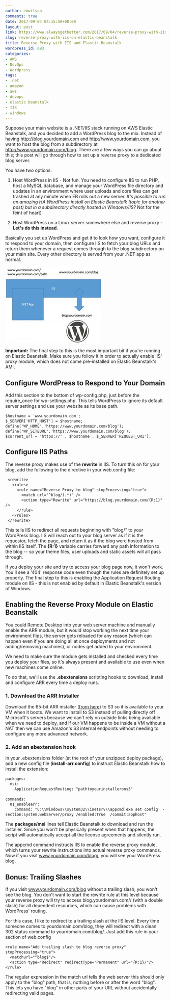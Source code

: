 ```yaml
---
author: emwilson
comments: true
date: 2017-09-04 04:15:58+00:00
layout: post
link: https://www.alwaysgetbetter.com/2017/09/04/reverse-proxy-with-iis-on-elastic-beanstalk/
slug: reverse-proxy-with-iis-on-elastic-beanstalk
title: Reverse Proxy with IIS and Elastic Beanstalk
wordpress_id: 693
categories:
- AWS
- DevOps
- Wordpress
tags:
- .net
- amazon
- aws
- devops
- elastic beanstalk
- IIS
- windows
---
```


Suppose your main website is a .NET/IIS stack running on AWS Elastic Beanstalk, and you decided to add a WordPress blog to the mix. Instead of having http://blog.yourdomain.com and http://www.yourdomain.com, you want to host the blog from a subdirectory at http://www.yourdomain.com/blog. There are a few ways you can go about this; this post will go through how to set up a reverse proxy to a dedicated blog server.

You have two options:

1. Host WordPress in IIS - Not fun. You need to configure IIS to run PHP, host a MySQL database, and manage your WordPress file directory and updates in an environment where user uploads and core files can get trashed at any minute when EB rolls out a new server. _It's possible to run an amazing HA WordPress install on Elastic Beanstalk (topic for another post) but in a subdirectory directly hosted in Windows/IIS?_ Not for the feint of heart)

2. Host WordPress on a Linux server somewhere else and reverse proxy - **Let's do this instead**.

Basically you set up WordPress and get it to look how you want, configure it to respond to your domain, then configure IIS to fetch your blog URLs and return them whenever a request comes through to the blog subdirectory on your main site. Every other directory is served from your .NET app as normal.

[![Reverse Proxy a WordPress blog with IIS](/images/2017/09/arch-300x238.jpg)](/images/2017/09/arch.jpg)

**Important:** The final step to this is the most important bit if you're running on Elastic Beanstalk. Make sure you follow it in order to actually enable IIS' proxy module, which does not come pre-installed on Elastic Beanstalk's AMI.


## Configure WordPress to Respond to Your Domain


Add this section to the bottom of wp-config.php, just before the require_once for wp-settings.php. This tells WordPress to ignore its default server settings and use your website as its base path.

    
    $hostname = 'www.yourdomain.com';
    $_SERVER['HTTP_HOST'] = $hostname;
    define('WP_HOME','https://www.yourdomain.com/blog');
    define('WP_SITEURL','https://www.yourdomain.com/blog');
    $current_url = 'https://' . $hostname . $_SERVER['REQUEST_URI'];
    




## Configure IIS Paths


The reverse proxy makes use of the **rewrite** in IIS. To turn this on for your blog, add the following to the directive in your web.config file:

    
     <rewrite>
       <rules>
         <rule name="Reverse Proxy to blog" stopProcessing="true">
           <match url="^blog/(.*)" />
           <action type="Rewrite" url="https://blog.yourdomain.com/{R:1}" />
         </rule>
       </rules>
     </rewrite>


This tells IIS to redirect all requests beginning with "blog/" to your WordPress blog. IIS will reach out to your blog server as if it is the requestor, fetch the page, and return it as if the blog were hosted from within IIS itself. The **{R:1}** variable carries forward any path information to the blog -- so your theme files, user uploads and static assets will all pass through.

If you deploy your site and try to access your blog page now, it won't work. You'll see a '404' response code even though the rules are definitely set up properly. The final step to this is enabling the Application Request Routing module on IIS - this is not enabled by default in Elastic Beanstalk's version of Windows.


## Enabling the Reverse Proxy Module on Elastic Beanstalk


You could Remote Desktop into your web server machine and manually enable the ARR module, but it would stop working the next time your environment flips, the server gets reloaded for any reason (which can happen even if you are doing all at once deployments and not adding/removing machines), or nodes get added to your environment.

We need to make sure the module gets installed and checked every time you deploy your files, so it's always present and available to use even when new machines come online.

To do that, we'll use the **.ebextensions** scripting hooks to download, install and configure ARR every time a deploy runs.


### 1. Download the ARR Installer


Download the 65-bit ARR installer ([from here](https://www.iis.net/downloads/microsoft/application-request-routing)) to S3 so it is available to your VM when it boots. We want to install to S3 instead of pulling directly off Microsoft's servers because we can't rely on outside links being available when we need to deploy, and if our VM happens to be inside a VM without a NAT then we can use Amazon's S3 internal endpoints without needing to configure any more advanced network.


### 2. Add an ebextension hook


In your .ebextensions folder (at the root of your unzipped deploy package), add a new config file (**install-arr.config**) to instruct Elastic Beanstalk how to install the extension:

    
    packages:
      msi:
        ApplicationRequestRouting: "pathtoyourinstallerons3"
    
    commands:
      01_enablearr:
        command: "C:\\Windows\\system32\\inetsrv\\appcmd.exe set config  -section:system.webServer/proxy /enabled:True  /commit:apphost"
    


The **packages/msi** lines tell Elastic Beanstalk to download and run the installer. Since you won't be physically present when that happens, the script will automatically accept all the license agreements and silently run.

The appcmd command instructs IIS to enable the reverse proxy module, which turns your rewrite instructions into actual reverse proxy commands. Now if you visit www.yourdomain.com/blog/, you will see your WordPress blog.


## Bonus: Trailing Slashes


If you visit www.yourdomain.com/blog without a trailing slash, you won't see the blog. You don't want to start the rewrite rule at this level because your reverse proxy will try to access blog.yourdomain.com// (with a double slash) for all dependent resources, which can cause problems with WordPress' routing.

For this case, I like to redirect to a trailing slash at the IIS level. Every time someone comes to yourdomain.com/blog, they will redirect with a clean 302 status command to yourdomain.com/blog/. Just add this rule in your section of web.config




    
    <rule name="Add trailing slash to blog reverse proxy" stopProcessing="true">
      <matchurl="^blog$"/>
      <action type="Redirect" redirectType="Permanent" url="{R:1}/"/>
    </rule>





The regular expression in the match url tells the web server this should only apply to the "blog" path, that is, nothing before or after the word "blog". This lets you have "blog" in other parts of your URL without accidentally redirecting valid pages.
